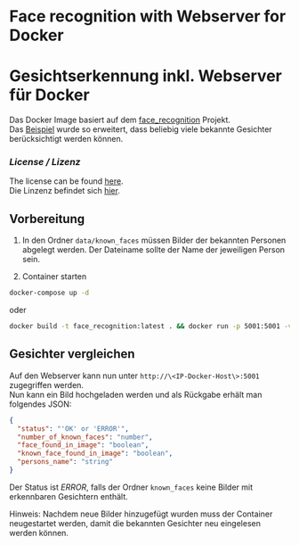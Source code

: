 # Face recognition with Webserver for Docker
# Gesichtserkennung inkl. Webserver für Docker

Das Docker Image basiert auf dem [face_recognition](https://github.com/ageitgey/face_recognition) Projekt. \
Das [Beispiel](https://raw.githubusercontent.com/ageitgey/face_recognition/master/examples/web_service_example.py) wurde so erweitert, dass beliebig viele bekannte Gesichter berücksichtigt werden können.


### *License / Lizenz*
The license can be found [here](https://raw.githubusercontent.com/ageitgey/face_recognition/master/LICENSE). \
Die Linzenz befindet sich [hier](https://raw.githubusercontent.com/ageitgey/face_recognition/master/LICENSE).


## Vorbereitung

1. In den Ordner ``data/known_faces`` müssen Bilder der bekannten Personen abgelegt werden. Der Dateiname sollte der Name der jeweiligen Person sein.

2. Container starten

```bash
docker-compose up -d
```

oder

```bash
docker build -t face_recognition:latest . && docker run -p 5001:5001 -v ./data/:/root/face_rec face_recognition
```

## Gesichter vergleichen

Auf den Webserver kann nun unter ``http://\<IP-Docker-Host\>:5001`` zugegriffen werden. \
Nun kann ein Bild hochgeladen werden und als Rückgabe erhält man folgendes JSON:

```JSON
{
  "status": "'OK' or 'ERROR'",
  "number_of_known_faces": "number",
  "face_found_in_image": "boolean",
  "known_face_found_in_image": "boolean",
  "persons_name": "string"
}
```

Der Status ist *ERROR*, falls der Ordner ``known_faces`` keine Bilder mit erkennbaren Gesichtern enthält.

Hinweis: Nachdem neue Bilder hinzugefügt wurden muss der Container neugestartet werden, damit die bekannten Gesichter neu eingelesen werden können.
